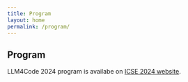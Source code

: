 ```yaml
---
title: Program
layout: home
permalink: /program/
---
```


## Program

LLM4Code 2024 program is availabe on [ICSE 2024 website](https://conf.researchr.org/program/icse-2024/program-icse-2024/?track=LLM4Code).

<!-- | Time | Session |
|-------------------|--------------------------------|
| 8:30am -- 9:00am   | _Workshop Opening_             |
| 9:00am -- 10:00am  | **Keynote Talk 1**             |
| 10:00am -- 10:30am | _Coffee Break_                 |
| 10:30am -- 11:30am | **Keynote Talk 2**             |
| 11:30am -- 2:00pm  | _Lunch_                        |
| 2:00pm -- 2:40pm   | _Paper Session 1 (3~4 papers)_ |
| 2:40pm -- 3:20pm   | _Paper Session 2 (3~4 papers)_ |
| 3:20pm -- 4:00pm   | _Paper Session 3 (3~4 papers)_ |
| 4:00pm -- 4:30pm   | _Coffee Break_                 |
| 4:30pm -- 5:30pm   | _Panel Discussion_             |
| 5:30pm -- 5:50pm   | _Workshop Closing_             | -->

